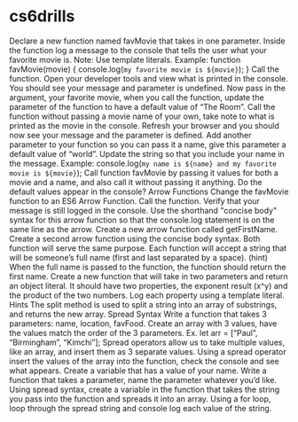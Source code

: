 # cs6drills
Declare a new function named favMovie that takes in one parameter.
Inside the function log a message to the console that tells the user what your favorite movie is. Note: Use template literals. Example:
function favMovie(movie) {
    console.log(`my favorite movie is ${movie}`);
}
Call the function.
Open your developer tools and view what is printed in the console. You should see your message and parameter is undefined.
Now pass in the argument, your favorite movie, when you call the function, update the parameter of the function to have a default value of “The Room”.
Call the function without passing a movie name of your own, take note to what is printed as the movie in the console.
Refresh your browser and you should now see your message and the parameter is defined.
Add another parameter to your function so you can pass it a name, give this parameter a default value of “world”.
Update the string so that you include your name in the message. Example:
console.log(`my name is ${name} and my favorite movie is ${movie}`);
Call function favMovie by passing it values for both a movie and a name, and also call it without passing it anything. Do the default values appear in the console?
Arrow Functions
Change the favMovie function to an ES6 Arrow Function.
Call the function.
Verify that your message is still logged in the console.
Use the shorthand "concise body" syntax for this arrow function so that the console.log statement is on the same line as the arrow.
Create a new arrow function called getFirstName.
Create a second arrow function using the concise body syntax. Both function will serve the same purpose.
Each function will accept a string that will be someone’s full name (first and last separated by a space). (hint)
When the full name is passed to the function, the function should return the first name.
Create a new function that will take in two parameters and return an object literal. It should have two properties, the exponent result (x^y) and the product of the two numbers.
Log each property using a template literal.
Hints
The split method is used to split a string into an array of substrings, and returns the new array.
Spread Syntax
Write a function that takes 3 parameters: name, location, favFood.
Create an array with 3 values, have the values match the order of the 3 parameters. Ex. let arr = [“Paul”, “Birmingham”, “Kimchi”];
Spread operators allow us to take multiple values, like an array, and insert them as 3 separate values.
Using a spread operator insert the values of the array into the function, check the console and see what appears.
Create a variable that has a value of your name.
Write a function that takes a parameter, name the parameter whatever you’d like.
Using spread syntax, create a variable in the function that takes the string you pass into the function and spreads it into an array.
Using a for loop, loop through the spread string and console log each value of the string.